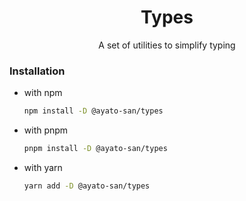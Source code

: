<div align="center">
  <img src""/>
  <h1>Types</h1>
  <p>A set of utilities to simplify typing</p>
</div>

### Installation

- with npm
  ```sh
  npm install -D @ayato-san/types
  ```

- with pnpm
  ```sh
  pnpm install -D @ayato-san/types
  ```

- with yarn
  ```sh
  yarn add -D @ayato-san/types
  ```

